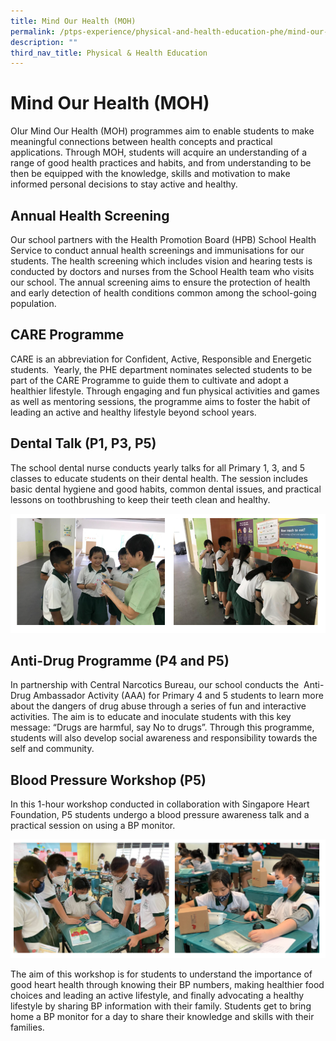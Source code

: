 ```yaml
---
title: Mind Our Health (MOH)
permalink: /ptps-experience/physical-and-health-education-phe/mind-our-health-moh/
description: ""
third_nav_title: Physical & Health Education
---
```



# Mind Our Health (MOH)


OIur Mind Our Health (MOH) programmes aim to enable students to make meaningful connections between health concepts and practical applications. Through MOH, students will acquire an understanding of a range of good health practices and habits, and from understanding to be then be equipped with the knowledge, skills and motivation to make informed personal decisions to stay active and healthy.

## Annual Health Screening


Our school partners with the Health Promotion Board (HPB) School Health Service to conduct annual health screenings and immunisations for our students. The health screening which includes vision and hearing tests is conducted by doctors and nurses from the School Health team who visits our school. The annual screening aims to ensure the protection of health and early detection of health conditions common among the school-going population.

## CARE Programme


CARE is an abbreviation for Confident, Active, Responsible and Energetic students.  Yearly, the PHE department nominates selected students to be part of the CARE Programme to guide them to cultivate and adopt a healthier lifestyle. Through engaging and fun physical activities and games as well as mentoring sessions, the programme aims to foster the habit of leading an active and healthy lifestyle beyond school years.

## Dental Talk (P1, P3, P5)


The school dental nurse conducts yearly talks for all Primary 1, 3, and 5 classes to educate students on their dental health. The session includes basic dental hygiene and good habits, common dental issues, and practical lessons on toothbrushing to keep their teeth clean and healthy.

![](/images/PTPS%20Experience/Physical%20and%20Health%20Education/dental.png)

## Anti-Drug Programme (P4 and P5)


In partnership with Central Narcotics Bureau, our school conducts the  Anti-Drug Ambassador Activity (AAA) for Primary 4 and 5 students to learn more about the dangers of drug abuse through a series of fun and interactive activities. The aim is to educate and inoculate students with this key message: “Drugs are harmful, say No to drugs”. Through this programme, students will also develop social awareness and responsibility towards the self and community.

## Blood Pressure Workshop (P5)


In this 1-hour workshop conducted in collaboration with Singapore Heart Foundation, P5 students undergo a blood pressure awareness talk and a practical session on using a BP monitor.

![](/images/PTPS%20Experience/Physical%20and%20Health%20Education/MOH%20-%20blood%20pressure.png)

The aim of this workshop is for students to understand the importance of good heart health through knowing their BP numbers, making healthier food choices and leading an active lifestyle, and finally advocating a healthy lifestyle by sharing BP information with their family. Students get to bring home a BP monitor for a day to share their knowledge and skills with their families.